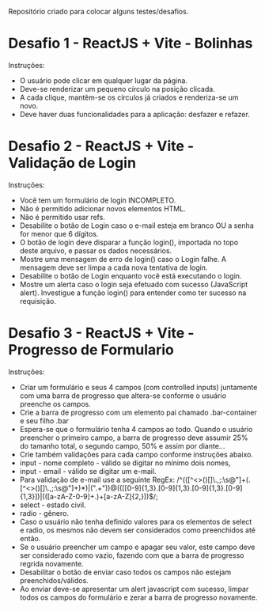 Repositório criado para colocar alguns testes/desafios.

# Desafio 1 - ReactJS + Vite - Bolinhas 

 Instruções:
 - O usuário pode clicar em qualquer lugar da página.
 - Deve-se renderizar um pequeno círculo na posição clicada.
 - A cada clique, mantêm-se os círculos já criados e renderiza-se um novo.
 - Deve haver duas funcionalidades para a aplicação: desfazer e refazer.

# Desafio 2 - ReactJS + Vite - Validação de Login

 Instruções:
 - Você tem um formulário de login INCOMPLETO.
 - Não é permitido adicionar novos elementos HTML.
 - Não é permitido usar refs.
 - Desabilite o botão de Login caso o e-mail esteja em branco OU a senha for menor que 6 dígitos.
 - O botão de login deve disparar a função login(), importada no topo deste arquivo, e passar os dados necessários.
 - Mostre uma mensagem de erro de login() caso o Login falhe. A mensagem deve ser limpa a cada nova tentativa de login.
 - Desabilite o botão de Login enquanto você está executando o login.
 - Mostre um alerta caso o login seja efetuado com sucesso (JavaScript alert). Investigue a função login() para entender como ter sucesso na requisição.

 # Desafio 3 - ReactJS + Vite - Progresso de Formulario

Instruções:
 - Criar um formulário e seus 4 campos (com controlled inputs) juntamente com uma barra de progresso que altera-se conforme o usuário preenche os campos.
 - Crie a barra de progresso com um elemento pai chamado .bar-container e seu filho .bar
 - Espera-se que o formulário tenha 4 campos ao todo. Quando o usuário preencher o primeiro campo, a barra de progresso deve assumir 25% do tamanho total, o segundo campo, 50% e assim por diante...
 - Crie também validações para cada campo conforme instruções abaixo.
 - input - nome completo - válido se digitar no mínimo dois nomes,
 - input - email - válido se digitar um e-mail.
 - Para validação de e-mail use a seguinte RegEx: /^(([^<>()[\]\\.,;:\s@"]+(\.[^<>()[\]\\.,;:\s@"]+)*)|(".+"))@((\[[0-9]{1,3}\.[0-9]{1,3}\.[0-9]{1,3}\.[0-9]{1,3}\])|(([a-zA-Z\-0-9]+\.)+[a-zA-Z]{2,}))$/;
 - select - estado civil.
 - radio - gênero.
 - Caso o usuário não tenha definido valores para os elementos de select e radio, os mesmos não devem ser considerados como preenchidos até então.
 - Se o usuário preencher um campo e apagar seu valor, este campo deve ser considerado como vazio, fazendo com que a barra de progresso regrida novamente.
 - Desabilitar o botão de enviar caso todos os campos não estejam preenchidos/válidos.
 - Ao enviar deve-se apresentar um alert javascript com sucesso, limpar todos os campos do formulário e zerar a barra de progresso novamente.
